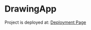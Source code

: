# DrawingApp

Project is deployed at: [Deployment Page](https://keerthiprateek7.github.io/DrawingApp/)
